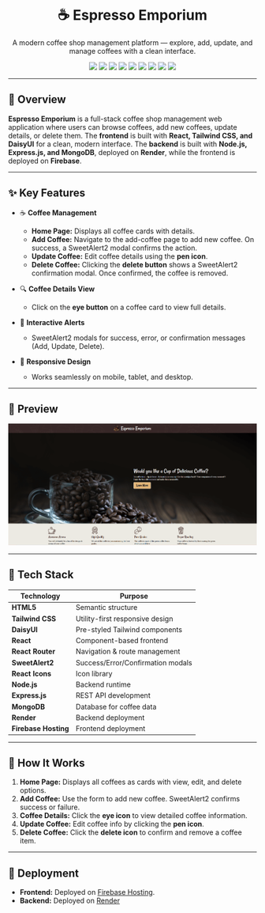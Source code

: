 <h1 align="center">☕ Espresso Emporium</h1>

<p align="center">
  A modern coffee shop management platform — explore, add, update, and manage coffees with a clean interface.
</p>

<p align="center">
  <img src="https://img.shields.io/badge/HTML5-E34F26?style=flat-square&logo=html5&logoColor=white"/>
  <img src="https://img.shields.io/badge/TailwindCSS-38B2AC?style=flat-square&logo=tailwind-css&logoColor=white"/>
  <img src="https://img.shields.io/badge/DaisyUI-FF49DB?style=flat-square"/>
  <img src="https://img.shields.io/badge/React-61DAFB?style=flat-square&logo=react&logoColor=black"/>
  <img src="https://img.shields.io/badge/React%20Router-CA4245?style=flat-square&logo=react-router&logoColor=white"/>
  <img src="https://img.shields.io/badge/SweetAlert2-FF6F91?style=flat-square"/>
  <img src="https://img.shields.io/badge/Node.js-43853D?style=flat-square&logo=node.js&logoColor=white"/>
  <img src="https://img.shields.io/badge/Express.js-000000?style=flat-square&logo=express&logoColor=white"/>
  <img src="https://img.shields.io/badge/MongoDB-47A248?style=flat-square&logo=mongodb&logoColor=white"/>
</p>

---

## 🧾 Overview

**Espresso Emporium** is a full-stack coffee shop management web application where users can browse coffees, add new coffees, update details, or delete them.
The **frontend** is built with **React, Tailwind CSS, and DaisyUI** for a clean, modern interface.
The **backend** is built with **Node.js, Express.js, and MongoDB**, deployed on **Render**, while the frontend is deployed on **Firebase**.

---

## ✨ Key Features

* ☕ **Coffee Management**

  * **Home Page:** Displays all coffee cards with details.
  * **Add Coffee:** Navigate to the add-coffee page to add new coffee. On success, a SweetAlert2 modal confirms the action.
  * **Update Coffee:** Edit coffee details using the **pen icon**.
  * **Delete Coffee:** Clicking the **delete button** shows a SweetAlert2 confirmation modal. Once confirmed, the coffee is removed.

* 🔍 **Coffee Details View**

  * Click on the **eye button** on a coffee card to view full details.

* 🎉 **Interactive Alerts**

  * SweetAlert2 modals for success, error, or confirmation messages (Add, Update, Delete).

* 📱 **Responsive Design**

  * Works seamlessly on mobile, tablet, and desktop.

---

## 📸 Preview

![Espresso Emporium Preview](src/images/Preview-image.PNG)

---

## 🔧 Tech Stack

| Technology           | Purpose                           |
| -------------------- | --------------------------------- |
| **HTML5**            | Semantic structure                |
| **Tailwind CSS**     | Utility-first responsive design   |
| **DaisyUI**          | Pre-styled Tailwind components    |
| **React**            | Component-based frontend          |
| **React Router**     | Navigation & route management     |
| **SweetAlert2**      | Success/Error/Confirmation modals |
| **React Icons**      | Icon library                      |
| **Node.js**          | Backend runtime                   |
| **Express.js**       | REST API development              |
| **MongoDB**          | Database for coffee data          |
| **Render**           | Backend deployment                |
| **Firebase Hosting** | Frontend deployment               |

---

## 🚦 How It Works

1. **Home Page:** Displays all coffees as cards with view, edit, and delete options.
2. **Add Coffee:** Use the form to add new coffee. SweetAlert2 confirms success or failure.
3. **Coffee Details:** Click the **eye icon** to view detailed coffee information.
4. **Update Coffee:** Edit coffee info by clicking the **pen icon**.
5. **Delete Coffee:** Click the **delete icon** to confirm and remove a coffee item.

---

## 🚀 Deployment

* **Frontend:** Deployed on [Firebase Hosting](https://firebase.google.com/products/hosting).
* **Backend:** Deployed on [Render](https://render.com/)

